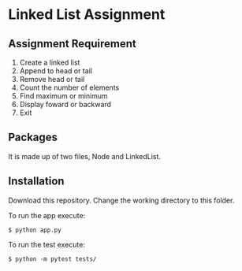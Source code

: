# Linked List Assignment


## Assignment Requirement

1. Create a linked list
2. Append to head or tail
3. Remove head or tail
4. Count the number of elements
5. Find maximum or minimum
6. Display foward or backward
7. Exit


## Packages

It is made up of two files, Node and LinkedList.


## Installation

Download this repository.
Change the working directory to this folder.

To run the app execute:

    $ python app.py

To run the test execute:

    $ python -m pytest tests/
